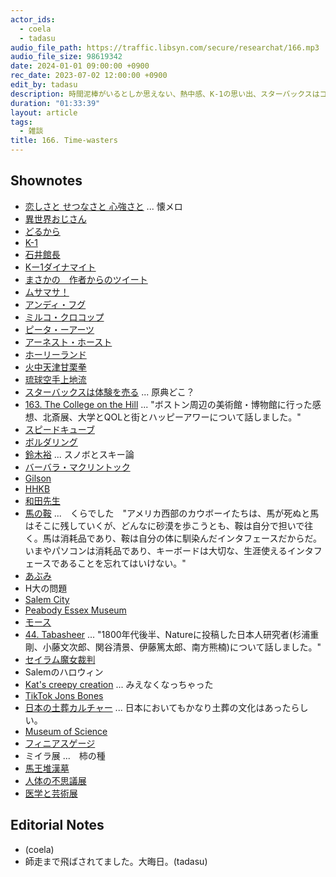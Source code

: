 ```yaml
---
actor_ids:
  - coela
  - tadasu
audio_file_path: https://traffic.libsyn.com/secure/researchat/166.mp3 
audio_file_size: 98619342
date: 2024-01-01 09:00:00 +0900
rec_date: 2023-07-02 12:00:00 +0900
edit_by: tadasu
description: 時間泥棒がいるとしか思えない、熱中感、K-1の思い出、スターバックスはコーヒーを売っているのではない論、　
duration: "01:33:39"
layout: article
tags:
  - 雑談
title: 166. Time-wasters
---
```


## Shownotes
- [恋しさと せつなさと 心強さと](https://www.youtube.com/watch?v=oBE4lGvGUVg&ab_channel=avex) ... 懐メロ
- [異世界おじさん](https://www.amazon.co.jp/dp/B07K84PQJN/?tag=researchatf04-22)
- [どるから](https://www.amazon.co.jp/dp/B079T2C2Z4/?tag=researchatf04-22)
- [K-1](https://ja.wikipedia.org/wiki/K-1)
- [石井館長](https://ja.wikipedia.org/wiki/%E7%9F%B3%E4%BA%95%E5%92%8C%E7%BE%A9)
- [Kー1ダイナマイト]([https://ja.wikipedia.org/wiki/K-1_%E3%83%80%E3%82%A4%E3%83%8A%E3%83%9E%E3%82%A4%E3%83%88](https://www.amazon.co.jp/dp/4091425631))
- [まさかの　作者からのツイート](https://twitter.com/takayuk/status/1682927505710403585)
- [ムサマサ！](https://www.youtube.com/channel/UCb0VvRxoupAlBeIiYbAsHXg)
- [アンディ・フグ](https://ja.wikipedia.org/wiki/%E3%82%A2%E3%83%B3%E3%83%87%E3%82%A3%E3%83%BB%E3%83%95%E3%82%B0)
- [ミルコ・クロコップ](https://ja.wikipedia.org/wiki/%E3%83%9F%E3%83%AB%E3%82%B3%E3%83%BB%E3%82%AF%E3%83%AD%E3%82%B3%E3%83%83%E3%83%97)
- [ピータ・ーアーツ](https://ja.wikipedia.org/wiki/%E3%83%94%E3%83%BC%E3%82%BF%E3%83%BC%E3%83%BB%E3%82%A2%E3%83%BC%E3%83%84)
- [アーネスト・ホースト](https://ja.wikipedia.org/wiki/%E3%82%A2%E3%83%BC%E3%83%8D%E3%82%B9%E3%83%88%E3%83%BB%E3%83%9B%E3%83%BC%E3%82%B9%E3%83%88)
- [ホーリーランド](https://www.amazon.co.jp/dp/B00DMULE78/?tag=researchatf04-22)
- [火中天津甘栗拳](https://dic.pixiv.net/a/%E7%81%AB%E4%B8%AD%E5%A4%A9%E6%B4%A5%E7%94%98%E6%A0%97%E6%8B%B3)
- [琉球空手上地流](https://www.youtube.com/watch?v=WRAy-HqDKCk&ab_channel=MJ)
- [スターバックスは体験を売る](https://medium.com/@mikethecoffeeguy/starbucks-is-not-selling-coffee-87f3ae087c5b) ... 原典どこ？
- [163. The College on the Hill](https://researchat.fm/episode/163) ... "ボストン周辺の美術館・博物館に行った感想、北斎展、大学とQOLと街とハッピーアワーについて話しました。"
- [スピードキューブ](https://www.amazon.co.jp/dp/B0953LVZ9D/?tag=researchatf04-22)
- [ボルダリング](https://ja.wikipedia.org/wiki/%E3%83%9C%E3%83%AB%E3%83%80%E3%83%AA%E3%83%B3%E3%82%B0)
- [鈴木裕](https://news.denfaminicogamer.jp/projectbook/virtua_fighter) ... スノボとスキー論
- [バーバラ・マクリントック](https://ja.wikipedia.org/wiki/%E3%83%90%E3%83%BC%E3%83%90%E3%83%A9%E3%83%BB%E3%83%9E%E3%82%AF%E3%83%AA%E3%83%B3%E3%83%88%E3%83%83%E3%82%AF)
- [Gilson](https://www.gilson.com/)
- [HHKB](https://www.amazon.co.jp/dp/B082TSZ27D/?tag=researchatf04-22)
- [和田先生](https://happyhackingkb.com/jp/special/dr_wada/)
- [馬の鞍](https://happyhackingkb.com/jp/special/dr_wada/) ...　くらでした　"アメリカ西部のカウボーイたちは、馬が死ぬと馬はそこに残していくが、どんなに砂漠を歩こうとも、鞍は自分で担いで往く。馬は消耗品であり、鞍は自分の体に馴染んだインタフェースだからだ。 いまやパソコンは消耗品であり、キーボードは大切な、生涯使えるインタフェースであることを忘れてはいけない。"
- [あぶみ](https://ja.wikipedia.org/wiki/%E9%90%99)
- H大の問題
- [Salem City](https://en.wikipedia.org/wiki/Salem,_Massachusetts)
- [Peabody Essex Museum](https://www.pem.org/)
- [モース](https://ja.wikipedia.org/wiki/%E3%82%A8%E3%83%89%E3%83%AF%E3%83%BC%E3%83%89%E3%83%BBS%E3%83%BB%E3%83%A2%E3%83%BC%E3%82%B9)
- [44. Tabasheer](https://researchat.fm/episode/44) ... "1800年代後半、Natureに投稿した日本人研究者(杉浦重剛、小藤文次郎、関谷清景、伊藤篤太郎、南方熊楠)について話しました。"
- [セイラム魔女裁判](https://ja.wikipedia.org/wiki/%E3%82%BB%E3%82%A4%E3%83%A9%E3%83%A0%E9%AD%94%E5%A5%B3%E8%A3%81%E5%88%A4)
- Salemのハロウィン
- [Kat's creepy creation](https://www.instagram.com/katscreepycreations/?hl=en) ... みえなくなっちゃった
- [TikTok Jons Bones](https://www.tiktok.com/@jonsbones?lang=en)
- [日本の土葬カルチャー](https://ja.wikipedia.org/wiki/%E5%9C%9F%E8%91%AC) ... 日本においてもかなり土葬の文化はあったらしい。
- [Museum of Science](https://www.mos.org/)
- [フィニアスゲージ](https://ja.wikipedia.org/wiki/%E3%83%95%E3%82%A3%E3%83%8B%E3%82%A2%E3%82%B9%E3%83%BB%E3%82%B2%E3%83%BC%E3%82%B8)
- ミイラ展 ...　柿の種
- [馬王堆漢墓](https://ja.wikipedia.org/wiki/%E9%A6%AC%E7%8E%8B%E5%A0%86%E6%BC%A2%E5%A2%93)
- [人体の不思議展](https://ja.wikipedia.org/wiki/%E4%BA%BA%E4%BD%93%E3%81%AE%E4%B8%8D%E6%80%9D%E8%AD%B0%E5%B1%95)
- [医学と芸術展](https://www.mori.art.museum/contents/medicine/public/index.html)

## Editorial Notes
- (coela)
- 師走まで飛ばされてました。大晦日。(tadasu)

